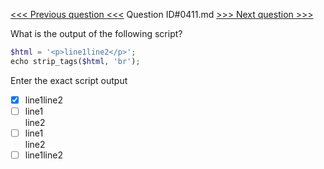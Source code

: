 [<<< Previous question <<<](0410.md)  Question ID#0411.md  [>>> Next question >>>](0412.md) 

What is the output of the following script?

```php
$html = '<p>line1line2</p>';
echo strip_tags($html, 'br');
```
Enter the exact script output

- [x] line1line2
- [ ] line1<br>line2
- [ ] line1<br>line2<br>
- [ ] line1line2<br>

